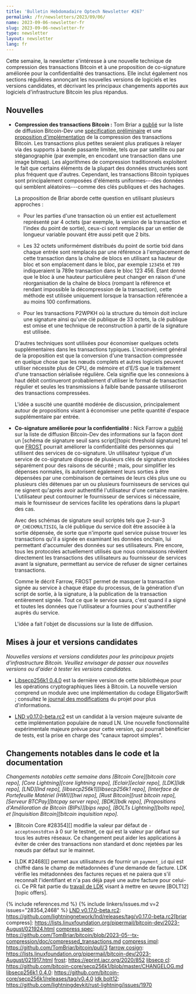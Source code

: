```yaml
---
title: 'Bulletin Hebdomadaire Optech Newsletter #267'
permalink: /fr/newsletters/2023/09/06/
name: 2023-09-06-newsletter-fr
slug: 2023-09-06-newsletter-fr
type: newsletter
layout: newsletter
lang: fr
---
```

Cette semaine, la newsletter s'intéresse à une nouvelle technique de compression des transactions Bitcoin et à une proposition de
co-signature améliorée pour la confidentialité des transactions. Elle inclut également nos sections régulières annonçant les
nouvelles versions de logiciels et les versions candidates, et décrivant les principaux changements apportés aux logiciels
d'infrastructure Bitcoin les plus répandus.

## Nouvelles

- **Compression des transactions Bitcoin :** Tom Briar a [publié][briar compress] sur la liste de diffusion Bitcoin-Dev une
  [spécification préliminaire][compress spec] et une [proposition d'implémentation][compress impl] de la compression des
  transactions Bitcoin. Les transactions plus petites seraient plus pratiques à relayer via des supports à bande passante limitée,
  tels que par satellite ou par stéganographie (par exemple, en encodant une transaction dans une image bitmap). Les algorithmes de
  compression traditionnels exploitent le fait que certains éléments de la plupart des données structurées sont plus
  fréquent que d'autres. Cependant, les transactions Bitcoin typiques sont principalement composées d'éléments
  uniformes---des données qui semblent aléatoires---comme des clés publiques et des hachages.

  La proposition de Briar aborde cette question en utilisant plusieurs approches :

  - Pour les parties d'une transaction où un entier est actuellement représenté par 4 octets (par exemple, la version de la
    transaction et l'index du point de sortie), ceux-ci sont remplacés par un entier de longueur variable pouvant être aussi
    petit que 2 bits.

  - Les 32 octets uniformément distribués du point de sortie txid dans chaque entrée sont remplacés par une référence à
    l'emplacement de cette transaction dans la chaîne de blocs en utilisant sa hauteur de bloc et son emplacement dans le bloc,
    par exemple `123456` et `789` indiqueraient la 789e transaction dans le bloc 123 456. Étant donné que le bloc à une hauteur
    particulière peut changer en raison d'une réorganisation de la chaîne de blocs (rompant la référence et rendant impossible
    la décompression de la transaction), cette méthode est utilisée uniquement lorsque la transaction référencée a au moins
    100 confirmations.

  - Pour les transactions P2WPKH où la structure du témoin doit inclure une signature ainsi qu'une clé publique de 33 octets,
    la clé publique est omise et une technique de reconstruction à partir de la signature est utilisée.

   D'autres techniques sont utilisées pour économiser quelques octets supplémentaires dans les transactions typiques.
   L'inconvénient général de la proposition est que la conversion d'une transaction compressée en quelque chose que les nœuds
   complets et autres logiciels peuvent utiliser nécessite plus de CPU, de mémoire et d'E/S que le traitement d'une transaction
   sérialisée régulière. Cela signifie que les connexions à haut débit continueront probablement d'utiliser le format de
   transaction régulier et seules les transmissions à faible bande passante utiliseront des transactions compressées.

   L'idée a suscité une quantité modérée de discussion, principalement autour de propositions visant à économiser une petite quantité
   d'espace supplémentaire par entrée.

- **Co-signature améliorée pour la confidentialité :** Nick Farrow a [publié][farrow cosign] sur la liste de diffusion Bitcoin-Dev
  des informations sur la façon dont un [schéma de signature seuil sans script][topic threshold signature] tel que [FROST][]
  pourrait améliorer la confidentialité des personnes qui utilisent des services de co-signature. Un utilisateur typique d'un
  service de co-signature dispose de plusieurs clés de signature stockées séparément pour des raisons de sécurité ; mais, pour
  simplifier les dépenses normales, ils autorisent également leurs sorties à être dépensées par une combinaison de certaines de
  leurs clés plus une ou plusieurs clés détenues par un ou plusieurs fournisseurs de services qui ne signent qu'après avoir
  authentifié l'utilisateur d'une certaine manière. L'utilisateur peut contourner le fournisseur de services si nécessaire, mais
  le fournisseur de services facilite les opérations dans la plupart des cas.

  Avec des schémas de signature seuil scriptés tels que 2-sur-3 `OP_CHECKMULTISIG`, la clé publique du service doit être
  associée à la sortie dépensée, de sorte que n'importe quel service puisse trouver les transactions qu'il a signée en
  examinant les données onchain, lui permettant d'accumuler des données sur ses utilisateurs. Pire encore, tous les protocoles
  actuellement utilisés que nous connaissons révèlent directement les transactions des utilisateurs au fournisseur de services
  avant la signature, permettant au service de refuser de signer certaines transactions.

  Comme le décrit Farrow, FROST permet de masquer la transaction signée au service à chaque étape du processus, de la
  génération d'un script de sortie, à la signature, à la publication de la transaction entièrement signée. Tout ce que le
  service saura, c'est quand il a signé et toutes les données que l'utilisateur a fournies pour s'authentifier auprès du
  service.

  L'idée a fait l'objet de discussions sur la liste de diffusion.

## Mises à jour et versions candidates

*Nouvelles versions et versions candidates pour les principaux projets
d'infrastructure Bitcoin. Veuillez envisager de passer aux nouvelles
versions ou d'aider à tester les versions candidates.*

- [Libsecp256k1 0.4.0][] est la dernière version de cette bibliothèque pour les opérations cryptographiques liées à Bitcoin.
  La nouvelle version comprend un module avec une implémentation du codage ElligatorSwift ; consultez le [journal des
  modifications][libsecp cl] du projet pour plus d'informations.

- [LND v0.17.0-beta.rc2][] est un candidat à la version majeure suivante de cette implémentation populaire de nœud LN.
  Une nouvelle fonctionnalité expérimentale majeure prévue pour cette version, qui pourrait bénéficier de tests, est la prise
  en charge des "canaux taproot simples".

## Changements notables dans le code et la documentation

*Changements notables cette semaine dans [Bitcoin Core][bitcoin core repo], [Core Lightning][core lightning repo],
[Eclair][eclair repo], [LDK][ldk repo], [LND][lnd repo], [libsecp256k1][libsecp256k1 repo], [Interface de Portefeuille Matériel
(HWI)][hwi repo], [Rust Bitcoin][rust bitcoin repo], [Serveur BTCPay][btcpay server repo], [BDK][bdk repo],
[Propositions d'Amélioration de Bitcoin (BIPs)][bips repo], [BOLTs Lightning][bolts repo], et
[Inquisition Bitcoin][bitcoin inquisition repo].*

- [Bitcoin Core #28354][] modifie la valeur par défaut de `-acceptnonstdtxn` à 0 sur le testnet, ce qui est la valeur par défaut
  sur tous les autres réseaux. Ce changement peut aider les applications à éviter de créer des transactions non standard et donc
  rejetées par les nœuds par défaut sur le mainnet.

- [LDK #2468][] permet aux utilisateurs de fournir un `payment_id` qui est chiffré dans le champ de métadonnées d'une demande
  de facture. LDK vérifie les métadonnées des factures reçues et ne paiera que s'il reconnaît l'identifiant et n'a pas déjà payé
  une autre facture pour celui-ci.
  Ce PR fait partie du [travail de LDK][ldk bolt12] visant à mettre en œuvre [BOLT12][topic offers].

{% include references.md %}
{% include linkers/issues.md v=2 issues="28354,2468" %}
[LND v0.17.0-beta.rc2]: https://github.com/lightningnetwork/lnd/releases/tag/v0.17.0-beta.rc2[briar compress]: https://lists.linuxfoundation.org/pipermail/bitcoin-dev/2023-August/021924.html
[compress spec]: https://github.com/TomBriar/bitcoin/blob/2023-05--tx-compression/doc/compressed_transactions.md
[compress impl]: https://github.com/TomBriar/bitcoin/pull/3
[farrow cosign]: https://lists.linuxfoundation.org/pipermail/bitcoin-dev/2023-August/021917.html
[frost]: https://eprint.iacr.org/2020/852
[libsecp cl]: https://github.com/bitcoin-core/secp256k1/blob/master/CHANGELOG.md
[libsecp256k1 0.4.0]: https://github.com/bitcoin-core/secp256k1/releases/tag/v0.4.0
[ldk bolt12]: https://github.com/lightningdevkit/rust-lightning/issues/1970

[LND v0.17.0-beta.rc2]: https://github.com/lightningnetwork/lnd/releases/tag/v0.17.0-beta.rc2
[briar compress]: https://lists.linuxfoundation.org/pipermail/bitcoin-dev/2023-August/021924.html
[compress spec]: https://github.com/TomBriar/bitcoin/blob/2023-05--tx-compression/doc/compressed_transactions.md
[compress impl]: https://github.com/TomBriar/bitcoin/pull/3
[farrow cosign]: https://lists.linuxfoundation.org/pipermail/bitcoin-dev/2023-August/021917.html
[frost]: https://eprint.iacr.org/2020/852
[libsecp cl]: https://github.com/bitcoin-core/secp256k1/blob/master/CHANGELOG.md
[libsecp256k1 0.4.0]: https://github.com/bitcoin-core/secp256k1/releases/tag/v0.4.0
[ldk bolt12]: https://github.com/lightningdevkit/rust-lightning/issues/1970
